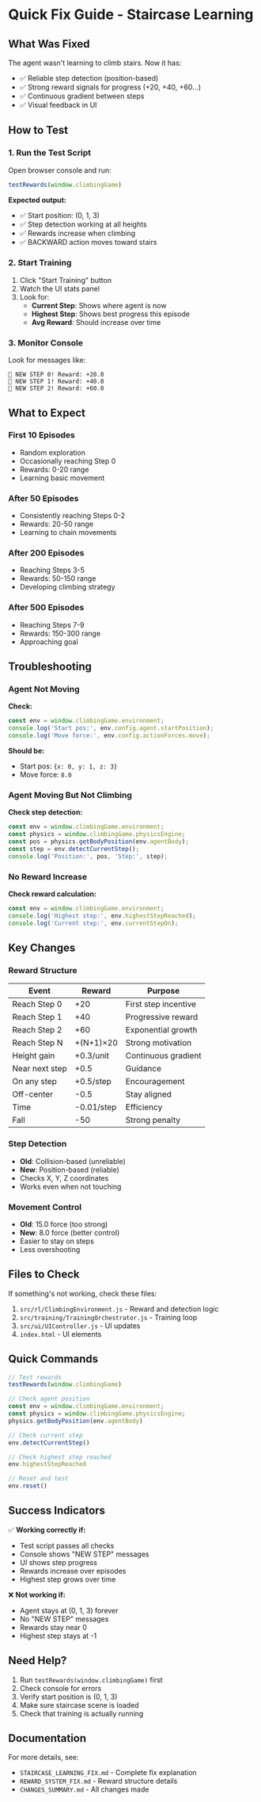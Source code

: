 # Quick Fix Guide - Staircase Learning

## What Was Fixed
The agent wasn't learning to climb stairs. Now it has:
- ✅ Reliable step detection (position-based)
- ✅ Strong reward signals for progress (+20, +40, +60...)
- ✅ Continuous gradient between steps
- ✅ Visual feedback in UI

## How to Test

### 1. Run the Test Script
Open browser console and run:
```javascript
testRewards(window.climbingGame)
```

**Expected output:**
- ✅ Start position: (0, 1, 3)
- ✅ Step detection working at all heights
- ✅ Rewards increase when climbing
- ✅ BACKWARD action moves toward stairs

### 2. Start Training
1. Click "Start Training" button
2. Watch the UI stats panel
3. Look for:
   - **Current Step**: Shows where agent is now
   - **Highest Step**: Shows best progress this episode
   - **Avg Reward**: Should increase over time

### 3. Monitor Console
Look for messages like:
```
🎯 NEW STEP 0! Reward: +20.0
🎯 NEW STEP 1! Reward: +40.0
🎯 NEW STEP 2! Reward: +60.0
```

## What to Expect

### First 10 Episodes
- Random exploration
- Occasionally reaching Step 0
- Rewards: 0-20 range
- Learning basic movement

### After 50 Episodes
- Consistently reaching Steps 0-2
- Rewards: 20-50 range
- Learning to chain movements

### After 200 Episodes
- Reaching Steps 3-5
- Rewards: 50-150 range
- Developing climbing strategy

### After 500 Episodes
- Reaching Steps 7-9
- Rewards: 150-300 range
- Approaching goal

## Troubleshooting

### Agent Not Moving
**Check:**
```javascript
const env = window.climbingGame.environment;
console.log('Start pos:', env.config.agent.startPosition);
console.log('Move force:', env.config.actionForces.move);
```
**Should be:**
- Start pos: `{x: 0, y: 1, z: 3}`
- Move force: `8.0`

### Agent Moving But Not Climbing
**Check step detection:**
```javascript
const env = window.climbingGame.environment;
const physics = window.climbingGame.physicsEngine;
const pos = physics.getBodyPosition(env.agentBody);
const step = env.detectCurrentStep();
console.log('Position:', pos, 'Step:', step);
```

### No Reward Increase
**Check reward calculation:**
```javascript
const env = window.climbingGame.environment;
console.log('Highest step:', env.highestStepReached);
console.log('Current step:', env.currentStepOn);
```

## Key Changes

### Reward Structure
| Event | Reward | Purpose |
|-------|--------|---------|
| Reach Step 0 | +20 | First step incentive |
| Reach Step 1 | +40 | Progressive reward |
| Reach Step 2 | +60 | Exponential growth |
| Reach Step N | +(N+1)×20 | Strong motivation |
| Height gain | +0.3/unit | Continuous gradient |
| Near next step | +0.5 | Guidance |
| On any step | +0.5/step | Encouragement |
| Off-center | -0.5 | Stay aligned |
| Time | -0.01/step | Efficiency |
| Fall | -50 | Strong penalty |

### Step Detection
- **Old**: Collision-based (unreliable)
- **New**: Position-based (reliable)
- Checks X, Y, Z coordinates
- Works even when not touching

### Movement Control
- **Old**: 15.0 force (too strong)
- **New**: 8.0 force (better control)
- Easier to stay on steps
- Less overshooting

## Files to Check

If something's not working, check these files:
1. `src/rl/ClimbingEnvironment.js` - Reward and detection logic
2. `src/training/TrainingOrchestrator.js` - Training loop
3. `src/ui/UIController.js` - UI updates
4. `index.html` - UI elements

## Quick Commands

```javascript
// Test rewards
testRewards(window.climbingGame)

// Check agent position
const env = window.climbingGame.environment;
const physics = window.climbingGame.physicsEngine;
physics.getBodyPosition(env.agentBody)

// Check current step
env.detectCurrentStep()

// Check highest step reached
env.highestStepReached

// Reset and test
env.reset()
```

## Success Indicators

✅ **Working correctly if:**
- Test script passes all checks
- Console shows "NEW STEP" messages
- UI shows step progress
- Rewards increase over episodes
- Highest step grows over time

❌ **Not working if:**
- Agent stays at (0, 1, 3) forever
- No "NEW STEP" messages
- Rewards stay near 0
- Highest step stays at -1

## Need Help?

1. Run `testRewards(window.climbingGame)` first
2. Check console for errors
3. Verify start position is (0, 1, 3)
4. Make sure staircase scene is loaded
5. Check that training is actually running

## Documentation

For more details, see:
- `STAIRCASE_LEARNING_FIX.md` - Complete fix explanation
- `REWARD_SYSTEM_FIX.md` - Reward structure details
- `CHANGES_SUMMARY.md` - All changes made
